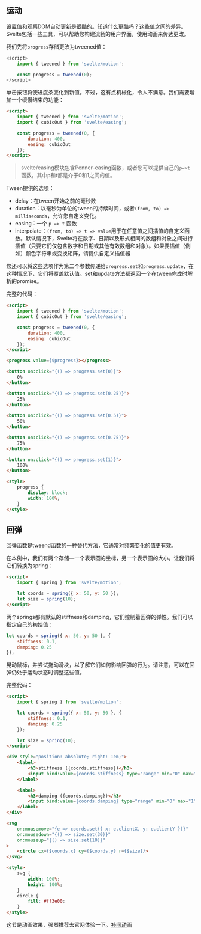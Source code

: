 ## 运动

设置值和观察DOM自动更新是很酷的。知道什么更酷吗？这些值之间的差异。Svelte包括一些工具，可以帮助您构建流畅的用户界面，使用动画来传达更改。

我们先将`progress`存储更改为tweened值：

```javascript
<script>
	import { tweened } from 'svelte/motion';

	const progress = tweened(0);
</script>
```

单击按钮将使进度条变化到新值。不过，这有点机械化，令人不满意。我们需要增加一个缓慢结束的功能：

```html
<script>
	import { tweened } from 'svelte/motion';
	import { cubicOut } from 'svelte/easing';

	const progress = tweened(0, {
		duration: 400,
		easing: cubicOut
	});
</script>
```

> svelte/easing模块包含Penner-easing函数，或者您可以提供自己的`p=>t`函数，其中p和t都是介于0和1之间的值。

Tween提供的选项：

- delay：在tween开始之前的毫秒数
- duration：以毫秒为单位的tween的持续时间，或者`(from, to) => milliseconds`，允许您自定义变化。
- easing：一个 `p => t` 函数
- interpolate：`(from, to) => t => value`用于在任意值之间插值的自定义函数。默认情况下，Svelte将在数字、日期以及形式相同的数组和对象之间进行插值（只要它们仅包含数字和日期或其他有效数组和对象）。如果要插值（例如）颜色字符串或变换矩阵，请提供自定义插值器

您还可以将这些选项作为第二个参数传递给`progress.set`和`progress.update`，在这种情况下，它们将覆盖默认值。set和update方法都返回一个在tween完成时解析的promise。

完整的代码：

```html
<script>
	import { tweened } from 'svelte/motion';
	import { cubicOut } from 'svelte/easing';

	const progress = tweened(0, {
		duration: 400,
		easing: cubicOut
	});
</script>

<progress value={$progress}></progress>

<button on:click="{() => progress.set(0)}">
	0%
</button>

<button on:click="{() => progress.set(0.25)}">
	25%
</button>

<button on:click="{() => progress.set(0.5)}">
	50%
</button>

<button on:click="{() => progress.set(0.75)}">
	75%
</button>

<button on:click="{() => progress.set(1)}">
	100%
</button>

<style>
	progress {
		display: block;
		width: 100%;
	}
</style>
```

## 回弹

回弹函数是tweend函数的一种替代方法，它通常对频繁变化的值更有效。

在本例中，我们有两个存储—一个表示圆的坐标，另一个表示圆的大小。让我们将它们转换为spring：

```html
<script>
	import { spring } from 'svelte/motion';

	let coords = spring({ x: 50, y: 50 });
	let size = spring(10);
</script>
```

两个springs都有默认的stiffness和damping，它们控制着回弹的弹性。我们可以指定自己的初始值：

```javascript
let coords = spring({ x: 50, y: 50 }, {
	stiffness: 0.1,
	damping: 0.25
});
```

晃动鼠标，并尝试拖动滑块，以了解它们如何影响回弹的行为。请注意，可以在回弹仍处于运动状态时调整这些值。

完整代码：

```html
<script>
	import { spring } from 'svelte/motion';

	let coords = spring({ x: 50, y: 50 }, {
		stiffness: 0.1,
		damping: 0.25
	});

	let size = spring(10);
</script>

<div style="position: absolute; right: 1em;">
	<label>
		<h3>stiffness ({coords.stiffness})</h3>
		<input bind:value={coords.stiffness} type="range" min="0" max="1" step="0.01">
	</label>

	<label>
		<h3>damping ({coords.damping})</h3>
		<input bind:value={coords.damping} type="range" min="0" max="1" step="0.01">
	</label>
</div>

<svg
	on:mousemove="{e => coords.set({ x: e.clientX, y: e.clientY })}"
	on:mousedown="{() => size.set(30)}"
	on:mouseup="{() => size.set(10)}"
>
	<circle cx={$coords.x} cy={$coords.y} r={$size}/>
</svg>

<style>
	svg {
		width: 100%;
		height: 100%;
	}
	circle {
		fill: #ff3e00;
	}
</style>
```

这节是动画效果，强烈推荐去官网体验一下。[补间动画](https://svelte.dev/tutorial/tweened)



